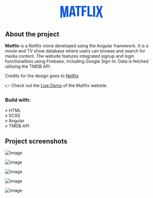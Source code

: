 <div align='center'><img style="width:30%" src='./src/assets/matflix-logo.png'/></div>

<h2>About the project</h2>

<p><b>Matflix</b> is a Netflix clone developed using the Angular framework. It is a movie and TV show database where users can browse and search for media content. The website features integrated signup and login functionalities using Firebase, including Google Sign-In. Data is fetched utilizing the TMDB API.</p>

<p>Credits for the design goes to <a href='https://www.netflix.com'>Netflix</a></p>

👉 Check out the <a href='https://netflix-mm.web.app/'>Live Demo</a> of the Matflix website.      
              

<h3>Build with:</h3>

» HTML <br>
» SCSS <br>
» Angular <br>
» TMDB API

<h2>Project screenshots</h2>

![image](https://github.com/matijars/Matflix/assets/49566971/b206bb9e-1642-4409-bb4a-737328757c39)

![image](https://github.com/matijars/Matflix/assets/49566971/701102f0-3581-4125-ad9d-5a54e9e04461)

![image](https://github.com/matijars/Matflix/assets/49566971/eaf970de-c810-41d9-9633-bd9ab172cb79)

![image](https://github.com/matijars/Matflix/assets/49566971/b91bc6ac-4b6d-4eb5-97d1-f5d462afe700)

![image](https://github.com/matijars/Matflix/assets/49566971/3a6736f2-12d2-4f4b-b838-eba4fc09c209)




